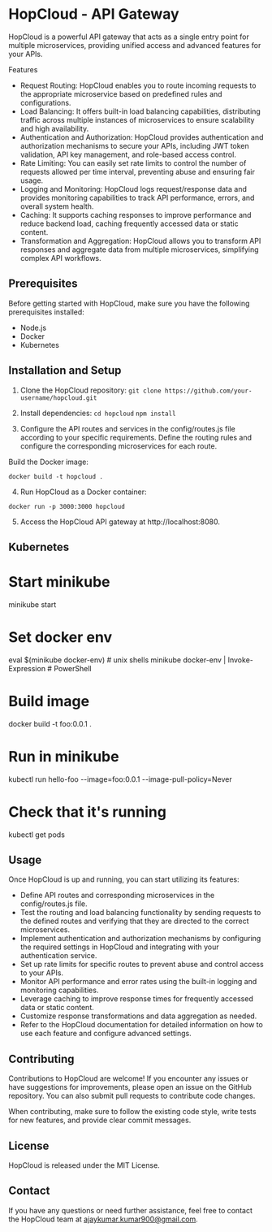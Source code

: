 # HopCloud - API Gateway
HopCloud is a powerful API gateway that acts as a single entry point for multiple microservices, providing unified access and advanced features for your APIs.

Features
* Request Routing: HopCloud enables you to route incoming requests to the appropriate microservice based on predefined rules and configurations.
* Load Balancing: It offers built-in load balancing capabilities, distributing traffic across multiple instances of microservices to ensure scalability and high availability.
* Authentication and Authorization: HopCloud provides authentication and authorization mechanisms to secure your APIs, including JWT token validation, API key management, and role-based access control.
* Rate Limiting: You can easily set rate limits to control the number of requests allowed per time interval, preventing abuse and ensuring fair usage.
* Logging and Monitoring: HopCloud logs request/response data and provides monitoring capabilities to track API performance, errors, and overall system health.
* Caching: It supports caching responses to improve performance and reduce backend load, caching frequently accessed data or static content.
* Transformation and Aggregation: HopCloud allows you to transform API responses and aggregate data from multiple microservices, simplifying complex API workflows.


## Prerequisites
Before getting started with HopCloud, make sure you have the following prerequisites installed:

* Node.js
* Docker
* Kubernetes

## Installation and Setup

1. Clone the HopCloud repository:
`git clone https://github.com/your-username/hopcloud.git`

2. Install dependencies:
`cd hopcloud`
`npm install`

3. Configure the API routes and services in the config/routes.js file according to your specific requirements. Define the routing rules and configure the corresponding microservices for each route.

Build the Docker image:

`docker build -t hopcloud .`

4. Run HopCloud as a Docker container:

`docker run -p 3000:3000 hopcloud`

5. Access the HopCloud API gateway at http://localhost:8080.

## Kubernetes

# Start minikube
minikube start

# Set docker env
eval $(minikube docker-env)             # unix shells
minikube docker-env | Invoke-Expression # PowerShell

# Build image
docker build -t foo:0.0.1 .

# Run in minikube
kubectl run hello-foo --image=foo:0.0.1 --image-pull-policy=Never

# Check that it's running
kubectl get pods

## Usage
Once HopCloud is up and running, you can start utilizing its features:

* Define API routes and corresponding microservices in the config/routes.js file.
* Test the routing and load balancing functionality by sending requests to the defined routes and verifying that they are directed to the correct microservices.
* Implement authentication and authorization mechanisms by configuring the required settings in HopCloud and integrating with your authentication service.
* Set up rate limits for specific routes to prevent abuse and control access to your APIs.
* Monitor API performance and error rates using the built-in logging and monitoring capabilities.
* Leverage caching to improve response times for frequently accessed data or static content.
* Customize response transformations and data aggregation as needed.
* Refer to the HopCloud documentation for detailed information on how to use each feature and configure advanced settings.

## Contributing
Contributions to HopCloud are welcome! If you encounter any issues or have suggestions for improvements, please open an issue on the GitHub repository. You can also submit pull requests to contribute code changes.

When contributing, make sure to follow the existing code style, write tests for new features, and provide clear commit messages.

## License
HopCloud is released under the MIT License.

## Contact
If you have any questions or need further assistance, feel free to contact the HopCloud team at ajaykumar.kumar900@gmail.com.
